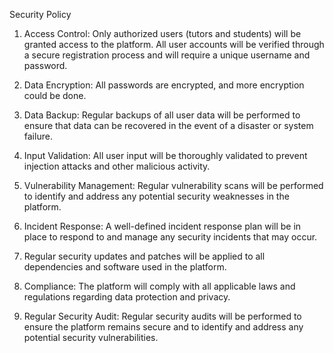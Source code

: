 Security Policy

1. Access Control: Only authorized users (tutors and students) will be granted access to the platform.
All user accounts will be verified through a secure registration process and will require a unique username and password.

2. Data Encryption: All passwords are encrypted, and more encryption could be done.

3. Data Backup: Regular backups of all user data will be performed to ensure that data can be recovered in the event of a disaster or system failure.

4. Input Validation: All user input will be thoroughly validated to prevent injection attacks and other malicious activity.

5. Vulnerability Management: Regular vulnerability scans will be performed to identify and address any potential security weaknesses in the platform.

6. Incident Response: A well-defined incident response plan will be in place to respond to and manage any security incidents that may occur.

7. Regular security updates and patches will be applied to all dependencies and software used in the platform.

8. Compliance: The platform will comply with all applicable laws and regulations regarding data protection and privacy.

9. Regular Security Audit: Regular security audits will be performed to ensure the platform remains secure and to identify and address any potential security vulnerabilities.

